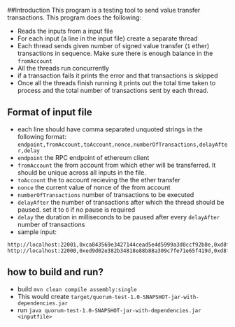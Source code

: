  ##Introduction
 This program is a testing tool to send value transfer transactions.
 This program does the following:
 * Reads the inputs from a input file
 * For each input (a line in the input file) create a separate thread
 * Each thread sends given number of signed value transfer (`1` ether) transactions in sequence. Make sure there is enough balance in the `fromAccount`
 * All the threads run concurrently
 * if a transaction fails it prints the error and that transactions is skipped
 * Once all the threads finish running it prints out the total time taken to process and the total number
 of transactions sent by each thread.
 
 ## Format of input file
 * each line should have comma separated unquoted strings in the following format:
 `endpoint,fromAccount,toAccount,nonce,numberOfTransactions,delayAfter,delay`
 * `endpoint` the RPC endpoint of ethereum client
 * `fromAccount` the from account from which ether will be transferred. It should be unique across all inputs in the file.
 * `toAccount` the to account recieving the the ether transfer
 * `nonce` the current value of nonce of the from account
 * `numberOfTransactions` number of transactions to be executed
 * `delayAfter` the number of transactions after which the thread should be paused. set it to `0` if no pause is required
 * `delay` the duration in milliseconds to be paused after every `delayAfter` number of transactions
 * sample input: 
 ```
 http://localhost:22001,0xca843569e3427144cead5e4d5999a3d0ccf92b8e,0xd8f63ab1bd6057933a177a7ea5809ee3d4a7f5a6,40003,1,0,1000
 http://localhost:22000,0xed9d02e382b34818e88b88a309c7fe71e65f419d,0xd8f63ab1bd6057933a177a7ea5809ee3d4a7f5a6,64004,1,0,1000
```
 ## how to build and run?
 * build `mvn clean compile assembly:single`
 * This would create  `target/quorum-test-1.0-SNAPSHOT-jar-with-dependencies.jar`
 * run `java quorum-test-1.0-SNAPSHOT-jar-with-dependencies.jar <inputfile>`
 